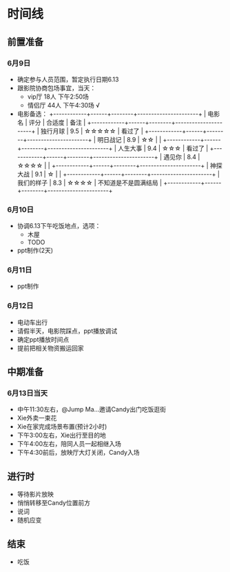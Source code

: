 # 时间线
## 前置准备
### 6月9日
- 确定参与人员范围，暂定执行日期6.13
- 跟影院协商包场事宜，当天：
    - vip厅 18人 下午2:50场
    - 情侣厅 44人 下午4:30场 √
- 电影备选：
  +------------+------+--------+----------------------+
  | 电影名     | 评分 | 合适度 | 备注                 |
  +------------+------+--------+----------------------+
  | 独行月球   | 9.5  | ☆☆☆☆☆  | 看过了               |
  +------------+------+--------+----------------------+
  | 明日战记   | 8.9  | ☆☆     |                      |
  +------------+------+--------+----------------------+
  | 人生大事   | 9.4  | ☆☆☆    | 看过了               |
  +------------+------+--------+----------------------+
  | 遇见你     | 8.4  | ☆☆☆☆   |                      |
  +------------+------+--------+----------------------+
  | 神探大战   | 9.1  | ☆      |                      |
  +------------+------+--------+----------------------+
  | 我们的样子 | 8.3  | ☆☆☆☆   | 不知道是不是圆满结局 |
  +------------+------+--------+----------------------+

### 6月10日
- 协调6.13下午吃饭地点，选项：
    - 木屋
    - TODO
- ppt制作(2天)

### 6月11日
- ppt制作

### 6月12日
- 电动车出行
- 请假半天，电影院踩点，ppt播放调试
- 确定ppt播放时间点
- 提前把相关物资搬运回家

## 中期准备
### 6月13日当天
- 中午11:30左右，@Jump Ma...邀请Candy出门吃饭逛街
- Xie外卖一束花
- Xie在家完成场景布置(预计2小时)
- 下午3:00左右，Xie出行至目的地
- 下午4:00左右，陪同人员一起相继入场
- 下午4:30前后，放映厅大灯关闭，Candy入场

## 进行时
- 等待影片放映
- 悄悄转移至Candy位置前方
- 说词
- 随机应变

## 结束
- 吃饭